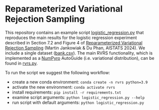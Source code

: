 # Reparameterized Variational Rejection Sampling

This repository contains an example script [logistic_regression.py](logistic_regression.py) that reproduces the main 
results for the logistic regression experiment described in Section 7.2 and Figure 4 of
[Reparameterized Variational Rejection Sampling](https://arxiv.org/abs/2309.14612) (Martin Jankowiak & Du Phan,
AISTATS 2024). We include a single dataset ([bank.csv](bank.csv)). The main RVRS functionality, 
which is implemented as a [NumPyro](https://num.pyro.ai) AutoGuide (i.e. variational distribution), can be found in [rvrs.py](rvrs.py).

To run the script we suggest the following workflow:

- create a new conda environment:     `conda create -n rvrs python=3.9`
- activate the new environment:       `conda activate rvrs`
- install requirements:               `pip install -r requirements.txt`
- examine script arguments:           `python logistic_regression.py --help`
- run script with default arguments:  `python logistic_regression.py`
